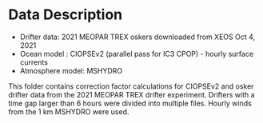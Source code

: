 # Data Description

* Drifter data: 2021 MEOPAR TREX oskers downloaded from XEOS Oct 4, 2021
* Ocean model : CIOPSEv2 (parallel pass for IC3 CPOP) - hourly surface currents
* Atmosphere model: MSHYDRO

This folder contains correction factor calculations for CIOPSEv2 and osker drifter data from the 2021 MEOPAR TREX drifter experiment.  Drifters with a time gap larger than 6 hours were divided into multiple files. Hourly winds from the 1 km MSHYDRO were used.